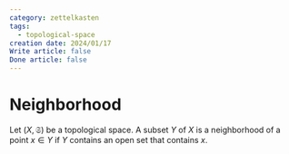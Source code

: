 ```yaml
---
category: zettelkasten
tags:
  - topological-space
creation date: 2024/01/17
Write article: false
Done article: false
---
```

# Neighborhood

Let $(X, \mathfrak{S})$ be a topological space. A subset $Y$ of $X$ is a neighborhood of a point $x \in Y$ if $Y$ contains an open set that contains $x$.

